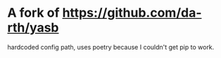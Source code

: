 # A fork of https://github.com/da-rth/yasb

hardcoded config path, uses poetry because I couldn't get pip to work.
